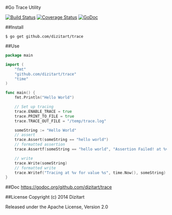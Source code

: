 #Go Trace Utility

[![Build Status](https://travis-ci.org/dizitart/trace.svg?branch=master)](https://travis-ci.org/dizitart/trace)
[![Coverage Status](https://coveralls.io/repos/anidotnet/assert/badge.png?branch=master)](https://coveralls.io/r/anidotnet/assert?branch=master)
[![GoDoc](https://godoc.org/github.com/dizitart/trace?status.png)](https://godoc.org/github.com/dizitart/trace)

##Install

    $ go get github.com/dizitart/trace
    
##Use

```Go
package main

import (
	"fmt"
	"github.com/dizitart/trace"
	"time"
)

func main() {
	fmt.Println("Hello World")

	// Set up tracing
	trace.ENABLE_TRACE = true
	trace.PRINT_TO_FILE = true
	trace.TRACE_OUT_FILE = "/temp/trace.log"

	someString := "Hello World"
	// assert
	trace.Assert(someString == "hello world")
	// formatted assertion
	trace.Assertf(someString == "hello world", "Assertion Failed! at %v", time.Now())

	// write
	trace.Write(someString)
	// formatted write
	trace.Writef("Tracing at %v for value %s", time.Now(), someString)
}
```

##Doc
    https://godoc.org/github.com/dizitart/trace

##License
Copyright (c) 2014 Dizitart

Released under the Apache License, Version 2.0
